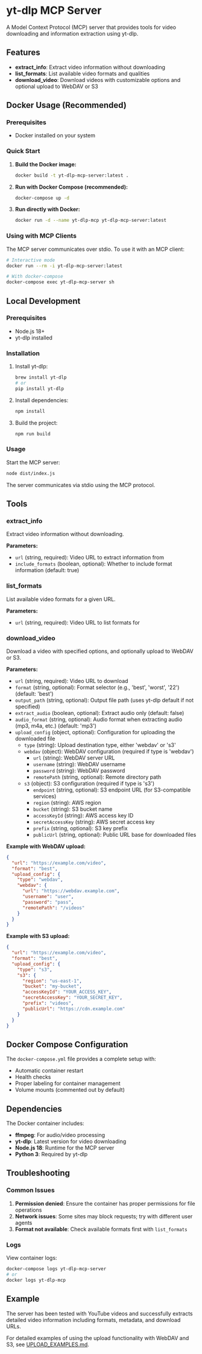 # yt-dlp MCP Server

A Model Context Protocol (MCP) server that provides tools for video downloading and information extraction using yt-dlp.

## Features

- **extract_info**: Extract video information without downloading
- **list_formats**: List available video formats and qualities
- **download_video**: Download videos with customizable options and optional upload to WebDAV or S3

## Docker Usage (Recommended)

### Prerequisites

- Docker installed on your system

### Quick Start

1. **Build the Docker image:**
   ```bash
   docker build -t yt-dlp-mcp-server:latest .
   ```

2. **Run with Docker Compose (recommended):**
   ```bash
   docker-compose up -d
   ```

3. **Run directly with Docker:**
   ```bash
   docker run -d --name yt-dlp-mcp yt-dlp-mcp-server:latest
   ```

### Using with MCP Clients

The MCP server communicates over stdio. To use it with an MCP client:

```bash
# Interactive mode
docker run --rm -i yt-dlp-mcp-server:latest

# With docker-compose
docker-compose exec yt-dlp-mcp-server sh
```

## Local Development

### Prerequisites

- Node.js 18+
- yt-dlp installed

### Installation

1. Install yt-dlp:
   ```bash
   brew install yt-dlp
   # or
   pip install yt-dlp
   ```

2. Install dependencies:
   ```bash
   npm install
   ```

3. Build the project:
   ```bash
   npm run build
   ```

### Usage

Start the MCP server:
```bash
node dist/index.js
```

The server communicates via stdio using the MCP protocol.

## Tools

### extract_info
Extract video information without downloading.

**Parameters:**
- `url` (string, required): Video URL to extract information from
- `include_formats` (boolean, optional): Whether to include format information (default: true)

### list_formats
List available video formats for a given URL.

**Parameters:**
- `url` (string, required): Video URL to list formats for

### download_video
Download a video with specified options, and optionally upload to WebDAV or S3.

**Parameters:**
- `url` (string, required): Video URL to download
- `format` (string, optional): Format selector (e.g., 'best', 'worst', '22') (default: 'best')
- `output_path` (string, optional): Output file path (uses yt-dlp default if not specified)
- `extract_audio` (boolean, optional): Extract audio only (default: false)
- `audio_format` (string, optional): Audio format when extracting audio (mp3, m4a, etc.) (default: 'mp3')
- `upload_config` (object, optional): Configuration for uploading the downloaded file
  - `type` (string): Upload destination type, either 'webdav' or 's3'
  - `webdav` (object): WebDAV configuration (required if type is 'webdav')
    - `url` (string): WebDAV server URL
    - `username` (string): WebDAV username
    - `password` (string): WebDAV password
    - `remotePath` (string, optional): Remote directory path
  - `s3` (object): S3 configuration (required if type is 's3')
    - `endpoint` (string, optional): S3 endpoint URL (for S3-compatible services)
    - `region` (string): AWS region
    - `bucket` (string): S3 bucket name
    - `accessKeyId` (string): AWS access key ID
    - `secretAccessKey` (string): AWS secret access key
    - `prefix` (string, optional): S3 key prefix
    - `publicUrl` (string, optional): Public URL base for downloaded files

**Example with WebDAV upload:**
```json
{
  "url": "https://example.com/video",
  "format": "best",
  "upload_config": {
    "type": "webdav",
    "webdav": {
      "url": "https://webdav.example.com",
      "username": "user",
      "password": "pass",
      "remotePath": "/videos"
    }
  }
}
```

**Example with S3 upload:**
```json
{
  "url": "https://example.com/video",
  "format": "best",
  "upload_config": {
    "type": "s3",
    "s3": {
      "region": "us-east-1",
      "bucket": "my-bucket",
      "accessKeyId": "YOUR_ACCESS_KEY",
      "secretAccessKey": "YOUR_SECRET_KEY",
      "prefix": "videos",
      "publicUrl": "https://cdn.example.com"
    }
  }
}
```

## Docker Compose Configuration

The `docker-compose.yml` file provides a complete setup with:

- Automatic container restart
- Health checks
- Proper labeling for container management
- Volume mounts (commented out by default)

## Dependencies

The Docker container includes:

- **ffmpeg**: For audio/video processing
- **yt-dlp**: Latest version for video downloading
- **Node.js 18**: Runtime for the MCP server
- **Python 3**: Required by yt-dlp

## Troubleshooting

### Common Issues

1. **Permission denied**: Ensure the container has proper permissions for file operations
2. **Network issues**: Some sites may block requests; try with different user agents
3. **Format not available**: Check available formats first with `list_formats`

### Logs

View container logs:
```bash
docker-compose logs yt-dlp-mcp-server
# or
docker logs yt-dlp-mcp
```

## Example

The server has been tested with YouTube videos and successfully extracts detailed video information including formats, metadata, and download URLs.

For detailed examples of using the upload functionality with WebDAV and S3, see [UPLOAD_EXAMPLES.md](UPLOAD_EXAMPLES.md).

